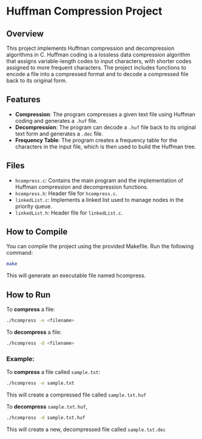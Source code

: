 # Huffman Compression Project

## Overview

This project implements Huffman compression and decompression algorithms in C. Huffman coding is a lossless data compression algorithm that assigns variable-length codes to input characters, with shorter codes assigned to more frequent characters. The project includes functions to encode a file into a compressed format and to decode a compressed file back to its original form.

## Features

- **Compression**: The program compresses a given text file using Huffman coding and generates a `.huf` file.
- **Decompression**: The program can decode a `.huf` file back to its original text form and generates a `.dec` file.
- **Frequency Table**: The program creates a frequency table for the characters in the input file, which is then used to build the Huffman tree.

## Files

- `hcompress.c`: Contains the main program and the implementation of Huffman compression and decompression functions.
- `hcompress.h`: Header file for `hcompress.c`.
- `linkedList.c`: Implements a linked list used to manage nodes in the priority queue.
- `linkedList.h`: Header file for `linkedList.c`.

## How to Compile

You can compile the project using the provided Makefile. Run the following command:

```bash
make
```
This will generate an executable file named hcompress.

## How to Run

To **compress** a file:
```bash
./hcompress -e <filename>
```
To **decompress** a file:

```bash
./hcompress -d <filename>
```
### Example:
To **compress** a file called `sample.txt`:

```bash
./hcompress -e sample.txt
```  
This will create a compressed file called `sample.txt.huf`  

To **decompress** `sample.txt.huf`,
```bash
./hcompress -d sample.txt.huf
```
This will create a new, decompressed file called `sample.txt.dec`
